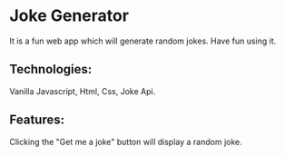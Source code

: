 # Joke Generator
It is a fun web app which will generate random jokes. Have fun using it.

## Technologies:
Vanilla Javascript, Html, Css, Joke Api.

## Features: 
Clicking the "Get me a joke" button will display a random joke. 

